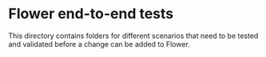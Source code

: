 # Flower end-to-end tests

This directory contains folders for different scenarios that need to be tested and validated before a change can be added to Flower.

